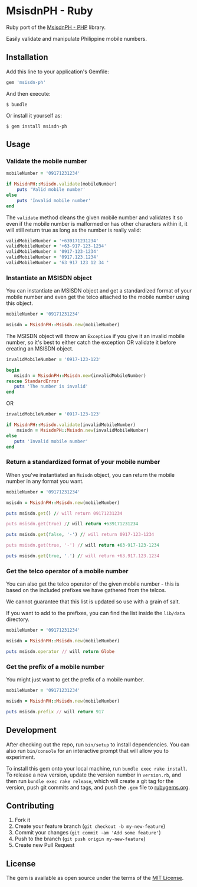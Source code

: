# MsisdnPH - Ruby

Ruby port of the [MsisdnPH - PHP](https://github.com/CoreProc/msisdn-ph-php) library.

Easily validate and manipulate Philippine mobile numbers.

## Installation

Add this line to your application's Gemfile:

```ruby
gem 'msisdn-ph'
```

And then execute:

    $ bundle

Or install it yourself as:

    $ gem install msisdn-ph

## Usage

### Validate the mobile number

```ruby
mobileNumber = '09171231234'

if MsisdnPH::Msisdn.validate(mobileNumber)
    puts 'Valid mobile number'
else 
    puts 'Invalid mobile number'
end
```

The `validate` method cleans the given mobile number and validates it so even if the mobile number is malformed or has other characters within it, it will still return true as long as the number is really valid:

```ruby
validMobileNumber = '+639171231234'
validMobileNumber = '+63-917-123-1234'
validMobileNumber = '0917-123-1234'
validMobileNumber = '0917.123.1234'
validMobileNumber = '63 917 123 12 34 '
```

### Instantiate an MSISDN object

You can instantiate an MSISDN object and get a standardized format of your mobile number and even get the telco attached to the mobile number using this object.

```ruby
mobileNumber = '09171231234'

msisdn = MsisdnPH::Msisdn.new(mobileNumber)
```

The MSISDN object will throw an `Exception` if you give it an invalid mobile number, so it's best to either catch the exception OR validate it before creating an MSISDN object.

```ruby
invalidMobileNumber = '0917-123-123'

begin
   msisdn = MsisdnPH::Msisdn.new(invalidMobileNumber)
rescue StandardError
   puts 'The number is invalid'
end
```

OR

```ruby
invalidMobileNumber = '0917-123-123'

if MsisdnPH::Msisdn.validate(invalidMobileNumber) 
    msisdn = MsisdnPH::Msisdn.new(invalidMobileNumber)
else 
   puts 'Invalid mobile number'
end
```

### Return a standardized format of your mobile number

When you've instantiated an `Msisdn` object, you can return the mobile number in any format you want.

```ruby
mobileNumber = '09171231234'

msisdn = MsisdnPH::Msisdn.new(mobileNumber)

puts msisdn.get() // will return 09171231234

puts msisdn.get(true) // will return +639171231234

puts msisdn.get(false, '-') // will return 0917-123-1234

puts msisdn.get(true, '-') // will return +63-917-123-1234

puts msisdn.get(true, '.') // will return +63.917.123.1234
```

### Get the telco operator of a mobile number

You can also get the telco operator of the given mobile number - this is based on the included prefixes we have gathered from the telcos.

We cannot guarantee that this list is updated so use with a grain of salt.

If you want to add to the prefixes, you can find the list inside the `lib/data` directory.

```ruby
mobileNumber = '09171231234'

msisdn = MsisdnPH::Msisdn.new(mobileNumber)

puts msisdn.operator // will return Globe
```

### Get the prefix of a mobile number

You might just want to get the prefix of a mobile number.

```ruby
mobileNumber = '09171231234'

msisdn = MsisdnPH::Msisdn.new(mobileNumber)

puts msisdn.prefix // will return 917
```

## Development

After checking out the repo, run `bin/setup` to install dependencies. You can also run `bin/console` for an interactive prompt that will allow you to experiment.

To install this gem onto your local machine, run `bundle exec rake install`. To release a new version, update the version number in `version.rb`, and then run `bundle exec rake release`, which will create a git tag for the version, push git commits and tags, and push the `.gem` file to [rubygems.org](https://rubygems.org).

## Contributing

1. Fork it
2. Create your feature branch (`git checkout -b my-new-feature`)
3. Commit your changes (`git commit -am 'Add some feature'`)
4. Push to the branch (`git push origin my-new-feature`)
5. Create new Pull Request


## License

The gem is available as open source under the terms of the [MIT License](http://opensource.org/licenses/MIT).

